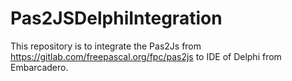 # Pas2JSDelphiIntegration
This repository is to integrate the Pas2Js from https://gitlab.com/freepascal.org/fpc/pas2js to IDE of Delphi from Embarcadero.
